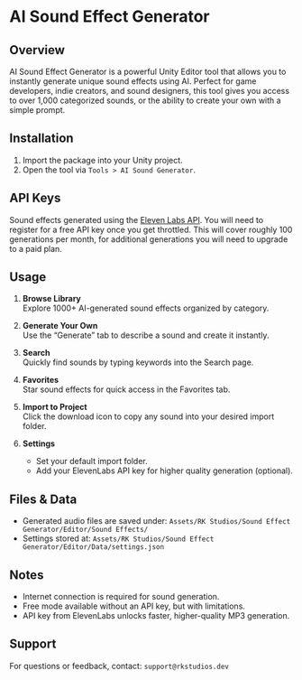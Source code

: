 AI Sound Effect Generator
=========================

Overview
--------
AI Sound Effect Generator is a powerful Unity Editor tool that allows you to instantly generate unique sound effects using AI. Perfect for game developers, indie creators, and sound designers, this tool gives you access to over 1,000 categorized sounds, or the ability to create your own with a simple prompt.

Installation
------------
1. Import the package into your Unity project.
2. Open the tool via `Tools > AI Sound Generator`.

API Keys
------------
Sound effects generated using the [Eleven Labs API](https://elevenlabs.io/). You will need to register for a free API key once you get throttled. This will cover roughly 100 generations per month, for additional generations you will need to upgrade to a paid plan.

Usage
-----
1. **Browse Library**  
   Explore 1000+ AI-generated sound effects organized by category.

2. **Generate Your Own**  
   Use the “Generate” tab to describe a sound and create it instantly.

3. **Search**  
   Quickly find sounds by typing keywords into the Search page.

4. **Favorites**  
   Star sound effects for quick access in the Favorites tab.

5. **Import to Project**  
   Click the download icon to copy any sound into your desired import folder.

6. **Settings**
    - Set your default import folder.
    - Add your ElevenLabs API key for higher quality generation (optional).

Files & Data
------------
- Generated audio files are saved under:
  `Assets/RK Studios/Sound Effect Generator/Editor/Sound Effects/`
- Settings stored at:
  `Assets/RK Studios/Sound Effect Generator/Editor/Data/settings.json`

Notes
-----
- Internet connection is required for sound generation.
- Free mode available without an API key, but with limitations.
- API key from ElevenLabs unlocks faster, higher-quality MP3 generation.

Support
-------
For questions or feedback, contact: `support@rkstudios.dev`
